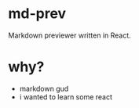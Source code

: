 # md-prev

Markdown previewer written in React.

# why?

- markdown gud
- i wanted to learn some react